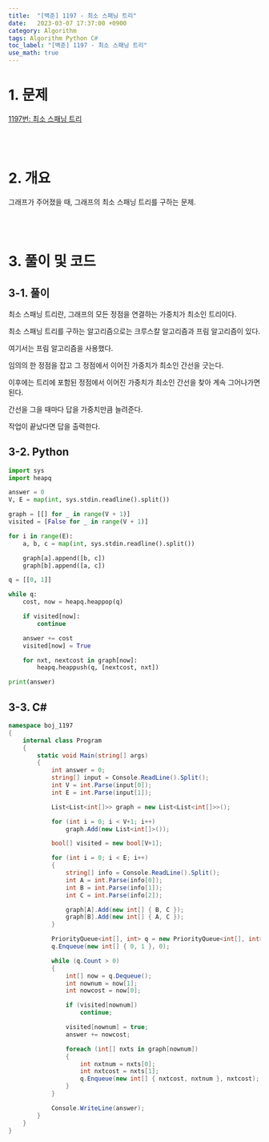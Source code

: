 ```yaml
---
title:  "[백준] 1197 - 최소 스패닝 트리"
date:   2023-03-07 17:37:00 +0900
category: Algorithm
tags: Algorithm Python C#
toc_label: "[백준] 1197 - 최소 스패닝 트리"
use_math: true
---
```


# 1. 문제
[1197번: 최소 스패닝 트리](https://www.acmicpc.net/problem/1197)

<br/>
<br/>

# 2. 개요
그래프가 주어졌을 때, 그래프의 최소 스패닝 트리를 구하는 문제.

<br/>
<br/>

# 3. 풀이 및 코드
## 3-1. 풀이
최소 스패닝 트리란, 그래프의 모든 정점을 연결하는 가중치가 최소인 트리이다.

최소 스패닝 트리를 구하는 알고리즘으로는 크루스칼 알고리즘과 프림 알고리즘이 있다.

여기서는 프림 알고리즘을 사용했다.

임의의 한 정점을 잡고 그 정점에서 이어진 가중치가 최소인 간선을 긋는다.

이후에는 트리에 포함된 정점에서 이어진 가중치가 최소인 간선을 찾아 계속 그어나가면 된다.

간선을 그을 때마다 답을 가중치만큼 늘려준다.

작업이 끝났다면 답을 출력한다.

## 3-2. Python

```python
import sys
import heapq

answer = 0
V, E = map(int, sys.stdin.readline().split())

graph = [[] for _ in range(V + 1)]
visited = [False for _ in range(V + 1)]

for i in range(E):
    a, b, c = map(int, sys.stdin.readline().split())

    graph[a].append([b, c])
    graph[b].append([a, c])

q = [[0, 1]]

while q:
    cost, now = heapq.heappop(q)

    if visited[now]:
        continue

    answer += cost
    visited[now] = True

    for nxt, nextcost in graph[now]:
        heapq.heappush(q, [nextcost, nxt])

print(answer)
```

## 3-3. C#

```csharp
namespace boj_1197
{
    internal class Program
    {
        static void Main(string[] args)
        {
            int answer = 0;
            string[] input = Console.ReadLine().Split();
            int V = int.Parse(input[0]);
            int E = int.Parse(input[1]);

            List<List<int[]>> graph = new List<List<int[]>>();

            for (int i = 0; i < V+1; i++)
                graph.Add(new List<int[]>());

            bool[] visited = new bool[V+1];

            for (int i = 0; i < E; i++)
            {
                string[] info = Console.ReadLine().Split();
                int A = int.Parse(info[0]);
                int B = int.Parse(info[1]);
                int C = int.Parse(info[2]);

                graph[A].Add(new int[] { B, C });
                graph[B].Add(new int[] { A, C });
            }

            PriorityQueue<int[], int> q = new PriorityQueue<int[], int>();
            q.Enqueue(new int[] { 0, 1 }, 0);

            while (q.Count > 0)
            {
                int[] now = q.Dequeue();
                int nownum = now[1];
                int nowcost = now[0];

                if (visited[nownum])
                    continue;

                visited[nownum] = true;
                answer += nowcost;

                foreach (int[] nxts in graph[nownum])
                {
                    int nxtnum = nxts[0];
                    int nxtcost = nxts[1];
                    q.Enqueue(new int[] { nxtcost, nxtnum }, nxtcost);
                }
            }

            Console.WriteLine(answer);
        }
    }
}
```
